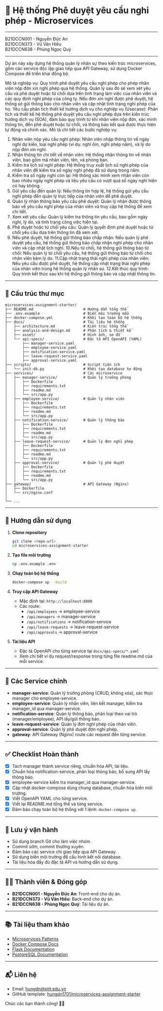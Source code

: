 # 🧩 Hệ thống Phê duyệt yêu cầu nghỉ phép - Microservices

---

B21DCCN001 - Nguyễn Đức An  
B21DCCN373 - Vũ Văn Hiếu  
B21DCCN638 - Phùng Ngọc Quý  

---

Dự án này xây dựng hệ thống quản lý nhân sự theo kiến trúc microservices, gồm các service độc lập giao tiếp qua API Gateway, sử dụng Docker Compose để triển khai đồng bộ.


Mô tả nghiệp vụ:
Quy trình phê duyệt yêu cầu nghỉ phép cho phép nhân viên nộp đơn xin nghỉ phép
qua hệ thống. Quản lý sau đó sẽ xem xét yêu cầu và phê duyệt hoặc từ chối dựa trên tình
trạng làm việc của nhân viên và các quy định nghỉ phép của công ty. Nếu đơn xin nghỉ
được phê duyệt, hệ thống sẽ gửi thông báo cho nhân viên và cập nhật tình trạng nghỉ phép
của họ.
Yêu cầu phân tích thiết kế hướng dịch vụ cho nghiệp vụ (Usecase):
Phân tích và thiết kế hệ thống phê duyệt yêu cầu nghỉ phép dựa trên kiến trúc hướng
dịch vụ (SOA), đảm bảo quy trình từ khi nhân viên nộp đơn, xác minh thông tin, đến phê
duyệt hoặc từ chối, và thông báo kết quả được thực hiện tự động và chính xác.
Mô tả chi tiết các bước nghiệp vụ:
1. Nhân viên nộp yêu cầu nghỉ phép: Nhân viên nhập thông tin về ngày nghỉ dự kiến,
loại nghỉ phép (ví dụ: nghỉ ốm, nghỉ phép năm), và lý do nộp đơn xin nghỉ.
2. Nhận thông tin chi tiết về nhân viên: Hệ thống nhận thông tin về nhân viên, bao
gồm mã nhân viên, tên, và phòng ban.
3. Kiểm tra lịch sử nghỉ phép: Hệ thống truy xuất lịch sử nghỉ phép của nhân viên để
kiểm tra số ngày nghỉ phép đã sử dụng trong năm.
4. Kiểm tra số ngày nghỉ còn lại: Hệ thống xác minh xem nhân viên còn bao nhiêu
ngày nghỉ phép và liệu yêu cầu có vượt quá số ngày nghỉ hiện có hay không.
5. Gửi yêu cầu đến quản lý: Nếu thông tin hợp lệ, hệ thống gửi yêu cầu nghỉ phép
đến quản lý trực tiếp của nhân viên để phê duyệt.
6. Quản lý nhận thông báo yêu cầu phê duyệt: Quản lý nhận được thông báo về yêu
cầu nghỉ phép của nhân viên và truy cập hệ thống để xem chi tiết.
7. Xem xét yêu cầu: Quản lý kiểm tra thông tin yêu cầu, bao gồm ngày nghỉ, lý do,
và tình trạng công việc hiện tại.
8. Phê duyệt hoặc từ chối yêu cầu: Quản lý quyết định phê duyệt hoặc từ chối yêu
cầu dựa trên thông tin đã xem xét.
9. Nếu phê duyệt, hệ thống gửi thông báo chấp nhận: Nếu quản lý phê duyệt yêu
cầu, hệ thống gửi thông báo chấp nhận nghỉ phép cho nhân viên và cập nhật lịch
nghỉ.
10.Nếu từ chối, hệ thống gửi thông báo từ chối: Nếu quản lý từ chối yêu cầu, hệ
thống gửi thông báo từ chối cho nhân viên kèm lý do.
11.Cập nhật trạng thái nghỉ phép của nhân viên: Nếu yêu cầu được phê duyệt, hệ
thống cập nhật trạng thái nghỉ phép của nhân viên trong hệ thống quản lý nhân sự.
12.Kết thúc quy trình: Quy trình kết thúc sau khi hệ thống gửi thông báo và cập nhật
thông tin.

---

## 📁 Cấu trúc thư mục

```
microservices-assignment-starter/
├── README.md                       # Hướng dẫn tổng thể
├── .env.example                    # Biến môi trường mẫu
├── docker-compose.yml              # Khởi tạo toàn bộ hệ thống
├── docs/                           # Tài liệu hệ thống
│   ├── architecture.md             # Kiến trúc tổng thể
│   ├── analysis-and-design.md      # Phân tích & thiết kế
│   ├── asset/                      # Hình ảnh, sơ đồ
│   └── api-specs/                  # Đặc tả API OpenAPI (YAML)
│       ├── manager-service.yaml
│       ├── employee-service.yaml
│       ├── notification-service.yaml
│       ├── leave-request-service.yaml
│       ├── approval-service.yaml
├── scripts/                        # Script tiện ích
│   └── init-db.py                  # Khởi tạo database tự động
├── services/                       # Các microservice
│   ├── manager-service/            # Quản lý trưởng phòng
│   │   ├── Dockerfile
│   │   ├── requirements.txt
│   │   ├── readme.md
│   │   └── src/app.py
│   ├── employee-service/           # Quản lý nhân viên
│   │   ├── Dockerfile
│   │   ├── requirements.txt
│   │   ├── readme.md
│   │   └── src/app.py
│   ├── notification-service/       # Quản lý thông báo
│   │   ├── Dockerfile
│   │   ├── requirements.txt
│   │   ├── readme.md
│   │   └── src/app.py
│   ├── leave-request-service/      # Quản lý đơn nghỉ phép
│   │   ├── Dockerfile
│   │   ├── requirements.txt
│   │   ├── readme.md
│   │   └── src/app.py
│   ├── approval-service/           # Quản lý phê duyệt
│   │   ├── Dockerfile
│   │   ├── requirements.txt
│   │   ├── readme.md
│   │   └── src/app.py
├── gateway/                        # API Gateway (Nginx)
│   ├── Dockerfile
│   └── src/nginx.conf
│
└── ...
```

---

## 🚀 Hướng dẫn sử dụng

1. **Clone repository**

   ```bash
   git clone <repo-url>
   cd microservices-assignment-starter
   ```

2. **Tạo file môi trường**

   ```bash
   cp .env.example .env
   ```

3. **Chạy toàn bộ hệ thống**

   ```bash
   docker-compose up --build
   ```

4. **Truy cập API Gateway**
   - Mặc định tại: `http://localhost:8000`
   - Các route:
     - `/api/employees` → employee-service
     - `/api/managers` → manager-service
     - `/api/notifications` → notification-service
     - `/api/leave-requests` → leave-request-service
     - `/api/approvals` → approval-service

5. **Tài liệu API**
   - Đặc tả OpenAPI cho từng service tại `docs/api-specs/*.yaml`
   - Xem chi tiết ví dụ request/response trong từng file readme.md của mỗi service.

---

## 🧩 Các Service chính

- **manager-service**: Quản lý trưởng phòng (CRUD, không xóa), xác thực manager cho employee-service.
- **employee-service**: Quản lý nhân viên, liên kết manager, kiểm tra manager_id qua manager-service.
- **notification-service**: Quản lý thông báo, phân loại theo vai trò (manager/employee), API lấy/gửi thông báo.
- **leave-request-service**: Quản lý đơn nghỉ phép của nhân viên.
- **approval-service**: Quản lý phê duyệt đơn nghỉ phép.
- **gateway**: API Gateway (Nginx) route các request đến từng service.

---

## ✅ Checklist Hoàn thành
- [x] Tách manager thành service riêng, chuẩn hóa API, tài liệu.
- [x] Chuẩn hóa notification-service, phân loại thông báo, bổ sung API lấy thông báo.
- [x] employee-service kiểm tra manager_id qua manager-service.
- [x] Cập nhật docker-compose dùng chung database, chuẩn hóa biến môi trường.
- [x] Viết OpenAPI YAML cho từng service.
- [x] Viết lại README.md tổng thể và từng service.
- [x] Đảm bảo chạy toàn bộ hệ thống với 1 lệnh: `docker-compose up`.

---

## 📌 Lưu ý vận hành
- Sử dụng branch Git cho làm việc nhóm.
- Commit sớm, commit thường xuyên.
- Đảm bảo các service chỉ giao tiếp qua API Gateway.
- Sử dụng biến môi trường để cấu hình kết nối database.
- Tài liệu hóa đầy đủ đặc tả API và hướng dẫn sử dụng.

---

## 👩‍💻 Thành viên & Đóng góp
- **B21DCCN001 - Nguyễn Đức An**: Front-end cho dự án.
- **B21DCCN373 - Vũ Văn Hiếu**: Back-end cho dự án.
- **B21DCCN638 - Phùng Ngọc Quý**: Tài liệu dự án.


---

## 📚 Tài liệu tham khảo
- [Microservices Patterns](https://microservices.io/patterns/index.html)
- [Docker Compose Docs](https://docs.docker.com/compose/)
- [Flask Documentation](https://flask.palletsprojects.com/)
- [PostgreSQL Documentation](https://www.postgresql.org/docs/)

---

## 📬 Liên hệ
- Email: [hungdn@ptit.edu.vn](mailto:hungdn@ptit.edu.vn)
- GitHub template: [hungdn1701/microservices-assignment-starter](https://github.com/hungdn1701/microservices-assignment-starter)

Chúc các bạn thành công! 💪🚀

